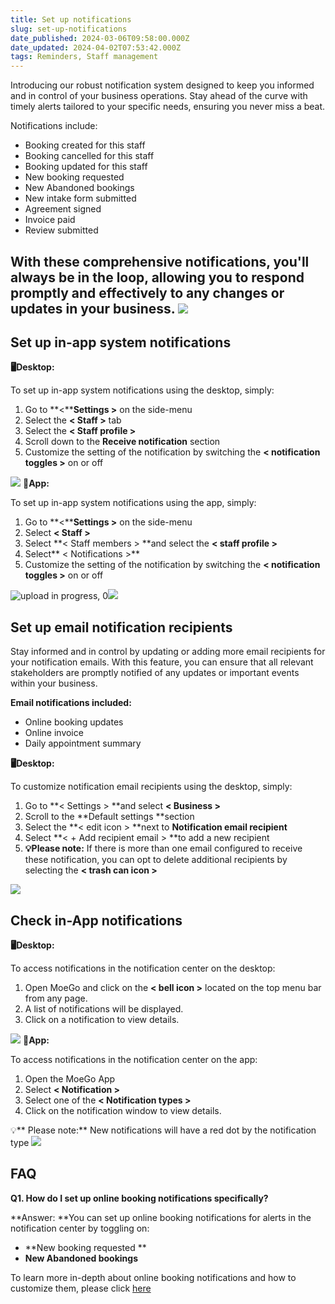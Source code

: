 ```yaml
---
title: Set up notifications
slug: set-up-notifications
date_published: 2024-03-06T09:58:00.000Z
date_updated: 2024-04-02T07:53:42.000Z
tags: Reminders, Staff management
---
```


Introducing our robust notification system designed to keep you informed and in control of your business operations. Stay ahead of the curve with timely alerts tailored to your specific needs, ensuring you never miss a beat.

Notifications include:

- Booking created for this staff
- Booking cancelled for this staff
- Booking updated for this staff
- New booking requested
- New Abandoned bookings
- New intake form submitted
- Agreement signed
- Invoice paid
- Review submitted

With these comprehensive notifications, you'll always be in the loop, allowing you to respond promptly and effectively to any changes or updates in your business.
![](__GHOST_URL__/content/images/2024/03/CleanShot-2024-03-06-at-23.46.19@2x.png)
---

## Set up in-app system notifications

**🖥️Desktop:**

To set up in-app system notifications using the desktop, simply:

1. Go to **<****Settings >** on the side-menu
2. Select the **< Staff >** tab
3. Select the **< Staff profile >**
4. Scroll down to the **Receive notification** section
5. Customize the setting of the notification by switching the **< notification toggles >** on or off

![](__GHOST_URL__/content/images/2024/03/CleanShot-2024-03-07-at-00.02.50.gif)
**📱App:**

To set up in-app system notifications using the app, simply:

1. Go to **<****Settings >** on the side-menu
2. Select **< Staff >**
3. Select **< Staff members > **and select the **< staff profile >**
4. Select** < Notifications >**
5. Customize the setting of the notification by switching the **< notification toggles >** on or off

![upload in progress, 0](__GHOST_URL__/content/images/2024/03/image-26.png)![](__GHOST_URL__/content/images/2024/03/image-29.png)
## Set up email notification recipients

Stay informed and in control by updating or adding more email recipients for your notification emails. With this feature, you can ensure that all relevant stakeholders are promptly notified of any updates or important events within your business.

**Email notifications included:**

- Online booking updates
- Online invoice 
- Daily appointment summary

**🖥️Desktop:**

To customize notification email recipients using the desktop, simply:

1. Go to **< Settings > **and select **< Business >**
2. Scroll to the **Default settings **section
3. Select the **< edit icon > **next to **Notification email recipient**
4. Select **< + Add recipient email > **to add a new recipient
1. **💡Please note:** If there is more than one email configured to receive these notification, you can opt to delete additional recipients by selecting the **< trash can icon >**

![](__GHOST_URL__/content/images/2024/03/CleanShot-2024-03-07-at-00.09.34@2x.png)
## Check in-App notifications

**🖥️Desktop:**

To access notifications in the notification center on the desktop:

1. Open MoeGo and click on the **< bell icon >** located on the top menu bar from any page.
2. A list of notifications will be displayed.
3. Click on a notification to view details.

![](__GHOST_URL__/content/images/2024/03/CleanShot-2024-03-07-at-00.12.55@2x.png)
**📱App:**

To access notifications in the notification center on the app:

1. Open the MoeGo App
2. Select  **< Notification >**
3. Select one of the **< Notification types >**
4. Click on the notification window to view details.

💡** Please note:** New notifications will have a red dot by the notification type 
![](__GHOST_URL__/content/images/2024/03/image-30.png)
## FAQ

**Q1. How do I set up online booking notifications specifically?**

**Answer: **You can set up online booking notifications for alerts in the notification center by toggling on:

- **New booking requested **
- **New Abandoned bookings**

To learn more in-depth about online booking notifications and how to customize them, please click [here](__GHOST_URL__/notifications/)
